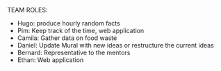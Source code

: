 TEAM ROLES:

- Hugo: produce hourly random facts
- Pim: Keep track of the time, web application
- Camila: Gather data on food waste
- Daniel: Update Mural with new ideas or restructure the current ideas
- Bernard: Representative to the mentors
- Ethan: Web application 
